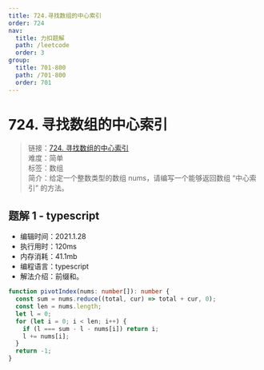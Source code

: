```yaml
---
title: 724.寻找数组的中心索引
order: 724
nav:
  title: 力扣题解
  path: /leetcode
  order: 3
group:
  title: 701-800
  path: /701-800
  order: 701
---
```


# 724. 寻找数组的中心索引

> 链接：[724. 寻找数组的中心索引](https://leetcode-cn.com/problems/find-pivot-index/)  
> 难度：简单  
> 标签：数组  
> 简介：给定一个整数类型的数组 nums，请编写一个能够返回数组 “中心索引” 的方法。

## 题解 1 - typescript

- 编辑时间：2021.1.28
- 执行用时：120ms
- 内存消耗：41.1mb
- 编程语言：typescript
- 解法介绍：前缀和。

```typescript
function pivotIndex(nums: number[]): number {
  const sum = nums.reduce((total, cur) => total + cur, 0);
  const len = nums.length;
  let l = 0;
  for (let i = 0; i < len; i++) {
    if (l === sum - l - nums[i]) return i;
    l += nums[i];
  }
  return -1;
}
```
